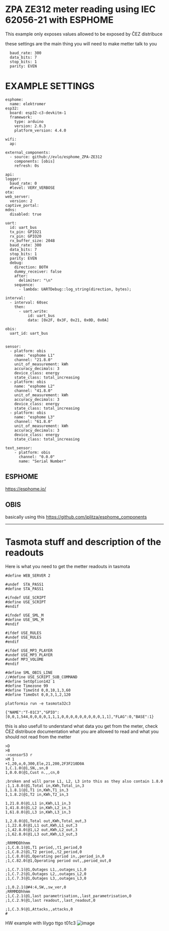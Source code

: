 # ZPA ZE312 meter reading using IEC 62056-21 with ESPHOME

This example only exposes values allowed to be exposed by ČEZ distribuce

these settings are the main thing you will need to make metter talk to you

```
  baud_rate: 300
  data_bits: 7
  stop_bits: 1
  parity: EVEN
```





# EXAMPLE SETTINGS

```
esphome:
  name: elektromer
esp32:
  board: esp32-c3-devkitm-1
  framework:
    type: arduino
    version: 2.0.3
    platform_version: 4.4.0  

wifi:
  ap:

external_components:
  - source: github://evlo/esphome_ZPA-ZE312
    components: [obis]
    refresh: 0s

api:
logger:
  baud_rate: 0
  #level: VERY_VERBOSE
ota:
web_server:
  version: 2
captive_portal:
mdns:
  disabled: true

uart:
  id: uart_bus
  tx_pin: GPIO21
  rx_pin: GPIO20
  rx_buffer_size: 2048  
  baud_rate: 300
  data_bits: 7
  stop_bits: 1
  parity: EVEN
  debug: 
    direction: BOTH
    dummy_receiver: false
    after:
      delimiter: "\n"
    sequence:
      - lambda: UARTDebug::log_string(direction, bytes);

interval:
  - interval: 60sec
    then:
      - uart.write:
          id: uart_bus
          data: [0x2F, 0x3F, 0x21, 0x0D, 0x0A]
      
obis:
  uart_id: uart_bus


sensor:
  - platform: obis
    name: "esphome L1"
    channel: "21.8.0"
    unit_of_measurement: kWh
    accuracy_decimals: 3
    device_class: energy
    state_class: total_increasing
  - platform: obis
    name: "esphome L2"
    channel: "41.8.0"
    unit_of_measurement: kWh
    accuracy_decimals: 3
    device_class: energy
    state_class: total_increasing
  - platform: obis
    name: "esphome L3"
    channel: "61.8.0"
    unit_of_measurement: kWh
    accuracy_decimals: 3
    device_class: energy
    state_class: total_increasing

text_sensor:
    - platform: obis
      channel: "0.0.0"
      name: "Serial Number"
```


## ESPHOME

https://esphome.io/

## OBIS

basically using this https://github.com/jplitza/esphome_components

*******

# Tasmota stuff and description of the readouts

Here is what you need to get the metter readouts in tasmota

```
#define WEB_SERVER 2

#undef  STA_PASS1
#define STA_PASS1

#ifndef USE_SCRIPT
#define USE_SCRIPT
#endif

#ifndef USE_SML_M
#define USE_SML_M
#endif

#ifdef USE_RULES
#undef USE_RULES
#endif

#ifdef USE_MP3_PLAYER 
#undef USE_MP3_PLAYER
#undef MP3_VOLUME
#endif

#define SML_OBIS_LINE
//#define USE_SCRIPT_SUB_COMMAND
#define SetOption142 1
#define Timezone 99
#define TimeStd 0,0,10,1,3,60
#define TimeDst 0,0,3,1,2,120
```

```
platformio run -e tasmota32c3
```
```
{"NAME":"T-01C3","GPIO":[0,0,1,544,0,0,0,0,1,1,1,0,0,0,0,0,0,0,0,0,1,1],"FLAG":0,"BASE":1}
```

this is also usefull to understand what data you get from the meter, check ČEZ distribuce documentation what you are allowed to read and what you should not read from the metter 

```
>D
>B
->sensor53 r
>M 1
+1,20,o,0,300,Ele,21,200,2F3F210D0A
1,C.1.0(@1,SN,,sn,0
1,0.0.0(@1,Cust n.,,cn,0

;broken and will parse L1, L2, L3 into this as they also contain 1.8.0
;1,1.8.0(@1,Total in,KWh,Total_in,3
1,1.8.1(@1,T1 in,KWh,T1_in,3
1,1.8.2(@1,T2 in,KWh,T2_in,3

1,21.8.0(@1,L1 in,KWh,L1_in,3
1,41.8.0(@1,L2 in,KWh,L2_in,3
1,61.8.0(@1,L3 in,KWh,L3_in,3

1,2.8.0(@1,Total out,KWh,Total_out,3
;1,22.8.0(@1,L1 out,KWh,L1_out,3
;1,42.8.0(@1,L2 out,KWh,L2_out,3
;1,62.8.0(@1,L3 out,KWh,L3_out,3

;RRMMDDhhmm
;1,C.8.1(@1,T1 period,,t1_period,0
;1,C.8.2(@1,T2 period,,t2_period,0
;1,C.8.0(@1,Operating period in,,period_in,0
;1,C.82.0(@1,Operating period out,,period_out,0

;1,C.7.1(@1,Outages L1,,outages_L1,0
;1,C.7.2(@1,Outages L2,,outages_L2,0
;1,C.7.3(@1,Outages L3,,outages_L3,0

;1,0.2.1(@#4:4,SW,,sw_ver,0
;RRMMDDhhmm
;1,C.2.1(@1,last parametrisation,,last_parametrisation,0
;1,C.2.9(@1,last readout,,last_readout,0

;1,C.3.9(@1,Attacks,,attacks,0
#
````

HW example with lilygo ttgo t01c3
![image](https://user-images.githubusercontent.com/8813196/191762289-32130570-91ad-45d8-9a47-987527044a13.png)

